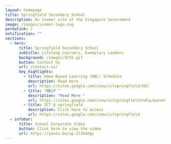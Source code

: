 ```yaml
---
layout: homepage
title: Springfield Secondary School
description: An Isomer site of the Singapore Government
image: /images/isomer-logo.svg
permalink: /
notification: ""
sections:
  - hero:
      title: Springfield Secondary School
      subtitle: Lifelong Learners, Exemplary Leaders
      background: /images/SFSS.gif
      button: Contact Us
      url: /contact-us/
      key_highlights:
        - title: Home-Based Learning (HBL) Schedule
          description: Read more
          url: https://sites.google.com/view/ictspringfield/hbl
        - title: "NDLP "
          description: "Read More "
          url: https://sites.google.com/view/ictspringfield/ndlp/parents-engagement-18-jan
        - title: ICT @ springfield
          description: Click here to access
          url: https://sites.google.com/view/ictspringfield
  - infobar:
      title: School Corporate Video
      button: Click here to view the video
      url: https://youtu.be/up-2lZHaOgc
---
```

